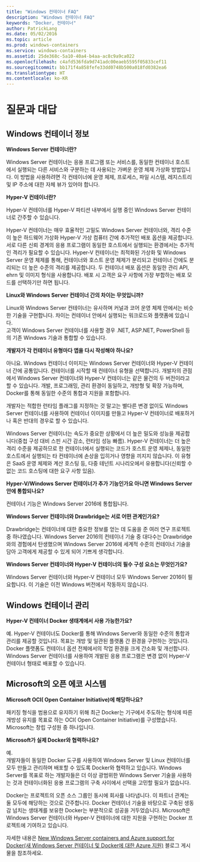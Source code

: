 ```yaml
---
title: "Windows 컨테이너 FAQ"
description: "Windows 컨테이너 FAQ"
keywords: "Docker, 컨테이너"
author: PatrickLang
ms.date: 05/02/2016
ms.topic: article
ms.prod: windows-containers
ms.service: windows-containers
ms.assetid: 25de368c-5a10-40a4-b4aa-ac8c9a9ca022
ms.openlocfilehash: c4afd536fda9d741adc00eaeb5595f05833cef11
ms.sourcegitcommit: bb171f4a858fefe33dd0748b500a018fd0382ea6
ms.translationtype: HT
ms.contentlocale: ko-KR
---
```

# <a name="frequently-asked-questions"></a>질문과 대답

## <a name="about-windows-containers"></a>Windows 컨테이너 정보

**Windows Server 컨테이너란?**

Windows Server 컨테이너는 응용 프로그램 또는 서비스를, 동일한 컨테이너 호스트에서 실행되는 다른 서비스와 구분하는 데 사용되는 가벼운 운영 체제 가상화 방법입니다. 이 방법을 사용하려면 각 컨테이너에 운영 체제, 프로세스, 파일 시스템, 레지스트리 및 IP 주소에 대한 자체 뷰가 있어야 합니다.  

**Hyper-V 컨테이너란?**

Hyper-V 컨테이너를 Hyper-V 파티션 내부에서 실행 중인 Windows Server 컨테이너로 간주할 수 있습니다.

Hyper-V 컨테이너는 매우 효율적인 고밀도 Windows Server 컨테이너와, 격리 수준이 높은 하드웨어 가상화 Hyper-V 가상 컴퓨터 간에 추가적인 배포 옵션을 제공합니다. 서로 다른 신뢰 경계의 응용 프로그램이 동일한 호스트에서 실행되는 환경에서는 추가적인 격리가 필요할 수 있습니다. Hyper-V 컨테이너는 최적화된 가상화 및 Windows Server 운영 체제를 통해, 컨테이너와 호스트 운영 체제가 분리되고 컨테이너 간에도 분리되는 더 높은 수준의 격리를 제공합니다. 두 컨테이너 배포 옵션은 동일한 관리 API, ehrn 및 이미지 형식을 사용합니다. 배포 시 고객은 요구 사항에 가장 부합하는 배포 모드를 선택하기만 하면 됩니다.

**Linux와 Windows Server 컨테이너 간의 차이는 무엇입니까?**

Linux와 Windows Server 컨테이너는 유사하며 커널과 코어 운영 체제 안에서는 비슷한 기술을 구현합니다. 차이는 컨테이너 안에서 실행되는 워크로드와 플랫폼에 있습니다.  
고객이 Windows Server 컨테이너를 사용할 경우 .NET, ASP.NET, PowerShell 등의 기존 Windows 기술과 통합할 수 있습니다.

**개발자가 각 컨테이너 유형마다 앱을 다시 작성해야 하나요?**

아니요. Windows 컨테이너 이미지는 Windows Server 컨테이너와 Hyper-V 컨테이너 간에 공통입니다. 컨테이너를 시작할 때 컨테이너 유형을 선택합니다. 개발자의 관점에서 Windows Server 컨테이너와 Hyper-V 컨테이너는 같은 물건의 두 버전이라고 할 수 있습니다. 개발, 프로그래밍, 관리 환경이 동일하고, 개방형 및 확장 가능하며, Docker를 통해 동일한 수준의 통합과 지원을 포함합니다. 

개발자는 적합한 런타임 플래그를 지정하는 것 말고는 별다른 변경 없이도 Windows Server 컨테이너를 사용하여 컨테이너 이미지를 만들고 Hyper-V 컨테이너로 배포하거나 혹은 반대의 경우로 할 수 있습니다.

Windows Server 컨테이너는 속도가 중요한 상황에서 더 높은 밀도와 성능을 제공합니다(중첩 구성 대비 스핀 시간 감소, 런타임 성능 빠름). Hyper-V 컨테이너는 더 높은 격리 수준을 제공하므로 한 컨테이너에서 실행되는 코드가 호스트 운영 체제나, 동일한 호스트에서 실행되는 타 컨테이너에 손상을 입히거나 영향을 끼지지 않습니다. 이 유형은 SaaS 운영 체제와 계산 호스팅 등, 다중 테넌트 시나리오에서 유용합니다(신뢰할 수 없는 코드 호스팅에 대한 요구 사항 있음).

**Hyper-V/Windows Server 컨테이너가 추가 기능인가요 아니면 Windows Server 안에 통합되나요?**

컨테이너 기능은 Windows Server 2016에 통합됩니다.  

**Windows Server 컨테이너와 Drawbridge는 서로 어떤 관계인가요?**

Drawbridge는 컨테이너에 대한 중요한 정보를 얻는 데 도움을 준 여러 연구 프로젝트 중 하나였습니다.  Windows Server 2016의 컨테이너 기술 중 대다수는 Drawbridge와의 경험에서 탄생했으며 Windows Server 2016에 세계적 수준의 컨테이너 기술을 담아 고객에게 제공할 수 있게 되어 기쁘게 생각합니다.

**Windows Server 컨테이너와 Hyper-V 컨테이너의 필수 구성 요소는 무엇인가요?**

Windows Server 컨테이너와 Hyper-V 컨테이너 모두 Windows Server 2016이 필요합니다. 이 기술은 이전 Windows 버전에서 작동하지 않습니다.


## <a name="windows-container-management"></a>Windows 컨테이너 관리

**Hyper-V 컨테이너 Docker 생태계에서 사용 가능한가요?**

예. Hyper-V 컨테이너도 Docker를 통해 Windows Server와 동일한 수준의 통합과 관리를 제공할 것입니다.  목표는 개방 및 일관된 플랫폼 간 환경을 구현하는 것입니다.   
Docker 플랫폼도 컨테이너 옵션 전체에서의 작업 환경을 크게 간소화 및 개선합니다. Windows Server 컨테이너를 사용하여 개발된 응용 프로그램은 변경 없이 Hyper-V 컨테이너 형태로 배포할 수 있습니다.


## <a name="microsofts-open-ecosystem"></a>Microsoft의 오픈 에코 시스템

**Microsoft OCI( Open Container Initiative)에 해당하나요?**

패키징 형식을 범용으로 유지하기 위해 최근 Docker는 기구에서 주도하는 형식에 따른 개방성 유지를 목표로 하는 OCI( Open Container Initiative)를 구성했습니다. Microsoft는 창립 구성원 중 하나입니다.

**Microsoft가 실제 Docker와 협력하나요?**

예.  
개발자들이 동일한 Docker 도구를 사용하여 Windows Server 및 Linux 컨테이너를 모두 만들고 관리하며 배포할 수 있도록 Docker와 협력하고 있습니다. Windows Server를 목표로 하는 개발자들은 더 이상 광범위한 Windows Server 기술을 사용하는 것과 컨테이너화된 응용 프로그램의 구축 사이에서 선택을 고민할 필요가 없습니다.  

Docker는 프로젝트의 오픈 소스 그룹인 동시에 회사를 나타냅니다. 이 파트너 관계는 둘 모두에 해당하는 것으로 간주합니다. Docker 컨테이너 기술을 바탕으로 구축된 생동감 넘치는 생태계를 보유한 Docker는 부분적으로 성공을 거두었습니다.  Microsoft은 Windows Server 컨테이너와 Hyper-V 컨테이너에 대한 지원을 구현하는 Docker 프로젝트에 기여하고 있습니다.  

자세한 내용은 [New Windows Server containers and Azure support for Docker(새 Windows Server 컨테이너 및 Docker에 대한 Azure 지원)](http://azure.microsoft.com/blog/2014/10/15/new-windows-server-containers-and-azure-support-for-docker/?WT.mc_id=Blog_ServerCloud_Announce_TTD) 블로그 게시물을 참조하세요.
